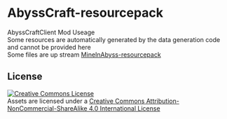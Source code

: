 # AbyssCraft-resourcepack
AbyssCraftClient Mod Useage  
Some resources are automatically generated by the data generation code and cannot be provided here  
Some files are up stream [MineInAbyss-resourcepack](https://github.com/MineInAbyss/MineInAbyss-resourcepack)
## License

<a rel="license" href="http://creativecommons.org/licenses/by-nc-sa/4.0/"><img alt="Creative Commons License" style="border-width:0" src="https://i.creativecommons.org/l/by-nc-sa/4.0/88x31.png" /></a><br />Assets are licensed under a <a rel="license" href="http://creativecommons.org/licenses/by-nc-sa/4.0/">Creative Commons Attribution-NonCommercial-ShareAlike 4.0 International License</a>

